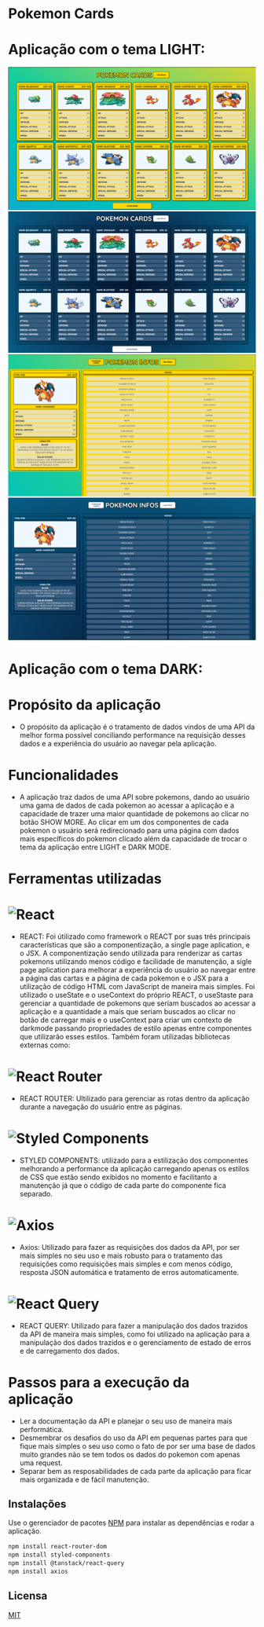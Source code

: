 # Pokemon Cards 

# Aplicação com o tema LIGHT:
<img src="./src/images/pokemon-cards-light.png">
<img src="./src/images/pokemon-cards-dark.png">
<img src="./src/images/pokemon-infos-light.png">
<img src="./src/images/pokemon-infos-dark.png">

# Aplicação com o tema DARK:

# Propósito da aplicação
- O propósito da aplicação é o tratamento de dados vindos de uma API da melhor forma possível conciliando performance na requisição desses dados e a experiência do usuário ao navegar pela aplicação.

# Funcionalidades
- A aplicação traz dados de uma API sobre pokemons, dando ao usuário uma gama de dados de cada pokemon ao acessar a aplicação e a capacidade de trazer uma maior quantidade de pokemons ao clicar no botão SHOW
MORE. Ao clicar em um dos componentes de cada pokemon o usuário será redirecionado para uma página com dados mais específicos do pokemon clicado além da capacidade de trocar o tema da aplicação entre LIGHT e DARK MODE.

# Ferramentas utilizadas

# ![React](https://img.shields.io/badge/react-%2320232a.svg?style=for-the-badge&logo=react&logoColor=%2361DAFB)
- REACT: Foi útilizado como framework o REACT por suas três principais características que são a componentização, a single page aplication, e o JSX. A componentização sendo utilizada
para renderizar as cartas pokemons utilizando menos código e facilidade de manutenção, a sigle page aplication para melhorar a experiência do usuário ao navegar entre a página das cartas e a página 
de cada pokemon e o JSX para a utilização de código HTML com JavaScript de maneira mais simples.
Foi utilizado o useState e o useContext do próprio REACT, o useStaste para gerenciar a quantidade de pokemons que seriam buscados ao acessar a aplicação e a quantidade a mais que seriam buscados ao 
clicar no botão de carregar mais e o useContext para criar um contexto de darkmode passando propriedades de estilo apenas entre componentes que utilizarão esses estilos. 
Também foram utilizadas bibliotecas externas como:


# ![React Router](https://img.shields.io/badge/React_Router-CA4245?style=for-the-badge&logo=react-router&logoColor=white)
- REACT ROUTER: Ultilizado para gerenciar as rotas dentro da aplicação durante a navegação do usuário entre as páginas.

# ![Styled Components](https://img.shields.io/badge/styled--components-DB7093?style=for-the-badge&logo=styled-components&logoColor=white)
- STYLED COMPONENTS: utilizado para a estilização dos componentes melhorando a performance da aplicação carregando apenas os estilos de CSS que estão sendo exibidos no momento
e facilitanto a manutenção já que o código de cada parte do componente fica separado.

# ![Axios](https://img.shields.io/badge/Axios-5A29E4.svg?style=for-the-badge&logo=Axios&logoColor=white)
- Axios: Utilizado para fazer as requisições dos dados da API, por ser mais simples no seu uso e mais robusto para o tratamento das requisições como requisições mais simples
e com menos código, resposta JSON automática e tratamento de erros automaticamente.

# ![React Query](https://img.shields.io/badge/-React%20Query-FF4154?style=for-the-badge&logo=react%20query&logoColor=white)
- REACT QUERY: Utilizado para fazer a manipulação dos dados trazidos da API de maneira mais simples, como foi utilizado na aplicação para a manipulação dos dados trazidos e o gerenciamento de estado de erros e de
carregamento dos dados.

# Passos para a execução da aplicação
- Ler a documentação da API e planejar o seu uso de maneira mais performática.
- Desmembrar os desafios do uso da API em pequenas partes para que fique mais simples o seu uso como o fato de por ser uma base de dados muito grandes não se tem 
todos os dados do pokemon com apenas uma request.
- Separar bem as resposabilidades de cada parte da aplicação para ficar mais organizada e de fácil manutenção. 

## Instalações

Use o gerenciador de pacotes [NPM](https://www.npmjs.com/) para instalar as dependências e rodar a aplicação.


```bash
npm install react-router-dom
npm install styled-components
npm install @tanstack/react-query
npm install axios
```
## Licensa

[MIT](https://choosealicense.com/licenses/mit/)
